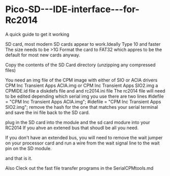 # Pico-SD---IDE-interface---for-Rc2014

A quick guide to get it working

SD card, most modern SD cards appear to work.Ideally Type 10 and faster
The size needs to be >1G 
Format the card to FAT32 which appres to be the default for most new cards anyway. 

Copy the contents of the SD Card directory (unzipping any compressed files) 

You need 
an img file of the CPM image with either of SIO or ACIA drivers
CPM Inc Transient Apps ACIA.img or CPM Inc Transient Apps SIO2.img
a CPMIDE.id file a diskdefs file and and rc2014.ini file
The rc2014 file will need to be edited depending which serial img you use there are two lines
#idefile = "CPM Inc Transient Apps ACIA.img";
#idefile = "CPM Inc Transient Apps SIO2.img";
remove the hash for the one that matches your serial terminal and save the ini file back to the SD card.

plug in the SD card into the module and the sd card modure into your RC2014
If you ahve an extened bus that shoudl be all you need. 

If you don't have an extended bus, you will need to remove the wait jumper on your processor card and
run a wire from the wait signal line to the wait pin on the SD module.

and that is it. 

Also
Cleck out the fast file transfer programs in the SerialCPMtools.md

